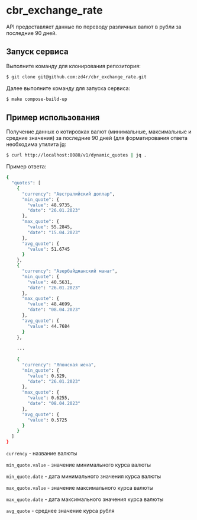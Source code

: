 # cbr_exchange_rate

API предоставляет данные по переводу различных валют в рубли за последние 90 дней.

## Запуск сервиса
Выполните команду для клонирования репозитория:
```bash
$ git clone git@github.com:zd4r/cbr_exchange_rate.git
```
Далее выполните команду для запуска сервиса:
```bash
$ make compose-build-up
```
## Пример использования
Получение данных о котировках валют (минимальные, максимальные и средние значения) за последние 90 дней (для форматирования ответа необходима утилита [jq](https://github.com/stedolan/jq):
```bash
$ curl http://localhost:8080/v1/dynamic_quotes | jq .
```

Пример ответа:
```bash
{
  "quotes": [
    {
      "currency": "Австралийский доллар",
      "min_quote": {
        "value": 48.9735,
        "date": "26.01.2023"
      },
      "max_quote": {
        "value": 55.2845,
        "date": "15.04.2023"
      },
      "avg_quote": {
        "value": 51.6745
      }
    },
    {
      "currency": "Азербайджанский манат",
      "min_quote": {
        "value": 40.5631,
        "date": "26.01.2023"
      },
      "max_quote": {
        "value": 48.4699,
        "date": "08.04.2023"
      },
      "avg_quote": {
        "value": 44.7684
      }
    },
    
    ...
    
    {
      "currency": "Японская иена",
      "min_quote": {
        "value": 0.529,
        "date": "26.01.2023"
      },
      "max_quote": {
        "value": 0.6255,
        "date": "08.04.2023"
      },
      "avg_quote": {
        "value": 0.5725
      }
    }
  ]
}
```
`currency` - название валюты

`min_quote.value` - значение минимального курса валюты

`min_quote.date` - дата минимального значения курса валюты

`max_quote.value` - значение максимального курса валюты

`max_quote.date` - дата максимального значения курса валюты
    
`avg_quote` - среднее значение курса рубля
